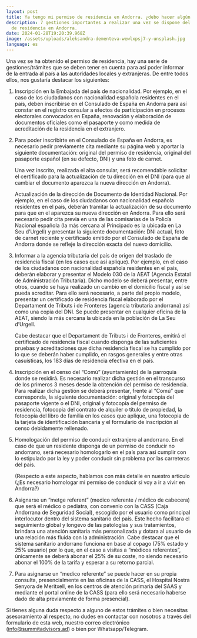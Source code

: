 ```yaml
---
layout: post
title: Ya tengo mi permiso de residencia en Andorra. ¿debo hacer algún trámite más?
description: 7 gestiones importantes a realizar una vez se dispone del permiso
  de residencia en Andorra.
date: 2024-01-28T19:20:39.968Z
image: /assets/uploads/aleksandra-dementeva-wewlxpsj7-y-unsplash.jpg
language: es
---
```

Una vez se ha obtenido el permiso de residencia, hay una serie de gestiones/trámites que se deben tener en cuenta para así poder informar de la entrada al país a las autoridades locales y extranjeras. De entre todos ellos, nos gustaría destacar los siguientes: 



1. Inscripción en la Embajada del país de nacionalidad. Por ejemplo, en el caso de los ciudadanos con nacionalidad española residentes en el país, deben inscribirse en el Consulado de España en Andorra para así constar en el registro consular a efectos de participación en procesos electorales convocados en España, renovación y elaboración de documentos oficiales como el pasaporte y como medida de acreditación de la residencia en el extranjero.


2. Para poder inscribirte en el Consulado de España en Andorra, es necesario pedir previamente cita mediante su página web y aportar la siguiente documentación: original del permiso de residencia, original del pasaporte español (en su defecto, DNI) y una foto de carnet. 

   Una vez inscrito, realizada el alta consular, será recomendable solicitar el certificado para la actualización de tu dirección en el DNI (para que al cambiar el documento aparezca la nueva dirección en Andorra).

   Actualización de la dirección de Documento de Identidad Nacional. Por ejemplo, en el caso de los ciudadanos con nacionalidad española residentes en el país, deberán tramitar la actualización de su documento para que en el aparezca su nueva dirección en Andorra. Para ello será necesario pedir cita previa en una de las comisarías de la Policía Nacional española (la más cercana al Principado es la ubicada en La Seu d’Urgell) y presentar la siguiente documentación: DNI actual, foto de carnet reciente y certificado emitido por el Consulado de España de Andorra donde se refleje la dirección exacta del nuevo domicilio.


3. Informar a la agencia tributaria del país de origen del traslado de residencia fiscal (en los casos que así aplique). Por ejemplo, en el caso de los ciudadanos con nacionalidad española residentes en el país, deberán elaborar y presentar el Modelo 030 de la AEAT (Agencia Estatal de Administración Tributaria). Dicho modelo se deberá presentar, entre otros, cuando se haya realizado un cambio en el domicilio fiscal y así se pueda acreditar. Para ello será necesario, a parte del propio modelo, presentar un certificado de residencia fiscal elaborado por el Departament de Tributs i de Fronteres (agencia tributaria andorrana) así como una copia del DNI. Se puede presentar en cualquier oficina de la AEAT, siendo la más cercana la ubicada en la población de La Seu d’Urgell.



   Cabe destacar que el Departament de Tributs i de Fronteres, emitirá el certificado de residencia fiscal cuando disponga de las suficientes pruebas y acreditaciones que dicha residencia fiscal se ha cumplido por lo que se deberán haber cumplido, en rasgos generales y entre otras casuísticas, los 183 días de residencia efectiva en el país.


4. Inscripción en el censo del “Comú” (ayuntamiento) de la parroquia donde se residirá. Es necesario realizar dicha gestión en el transcurso de los primeros 3 meses desde la obtención del permiso de residencia. Para realizar dicha gestión se deberá presentar, frente al “Comú” que corresponda, la siguiente documentación: original y fotocopia del pasaporte vigente o el DNI, original y fotocopia del permiso de residencia, fotocopia del contrato de alquiler o título de propiedad, la fotocopia del libro de familia en los casos que aplique, una fotocopia de la tarjeta de identificación bancaria y el formulario de inscripción al censo debidamente rellenado.


5. Homologación del permiso de conducir extranjero al andorrano. En el caso de que un residente disponga de un permiso de conducir no andorrano, será necesario homologarlo en el país para así cumplir con lo estipulado por la ley y poder conducir sin problema por las carreteras del país.

   (Respecto a este aspecto, hablamos con más detalle en nuestro articulo (¿Es necesario homologar mi permiso de conducir si voy a ir a vivir en Andorra?)


6. Asignarse un “metge referent” (medico referente / médico de cabecera) que será el médico o pediatra, con convenio con la CASS (Caja Andorrana de Seguridad Social), escogido por el usuario como principal interlocutor dentro del sistema sanitario del país. Este hecho facilitara el seguimiento global y longevo de las patologías y sus tratamientos, brindara una atención sanitaria más personalizada y dotara al usuario de una relación más fluida con la administración.  Cabe destacar que el sistema sanitario andorrano funciona en base al copago (75% estado y 25% usuario) por lo que, en el caso a visitas a “médicos referentes”, únicamente se deberá abonar el 25% de su coste, no siendo necesario abonar el 100% de la tarifa y esperar a su retorno parcial. 


7. Para asignarse un “medico referente” se puede hacer en su propia consulta, presencialmente en las oficinas de la CASS, el Hospital Nostra Senyora de Meritxell, en los centros de atención primaria del SAAS y mediante el portal online de la CASS (para ello será necesario haberse dado de alta previamente de forma presencial). 

  

Si tienes alguna duda respecto a alguno de estos trámites o bien necesitas asesoramiento al respecto, no dudes en contactar con nosotros a través del formulario de esta web, nuestro correo electrónico (info@summitadvisors.ad) o bien por Whatsapp/Telegram.